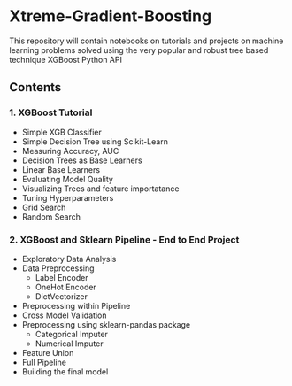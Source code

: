 # Xtreme-Gradient-Boosting
This repository will contain notebooks on tutorials and projects on machine learning problems solved using the very popular and robust tree based technique XGBoost Python API
## Contents
### 1. XGBoost Tutorial
  * Simple XGB Classifier
  * Simple Decision Tree using Scikit-Learn
  * Measuring Accuracy, AUC
  * Decision Trees as Base Learners
  * Linear Base Learners
  * Evaluating Model Quality
  * Visualizing Trees and feature importatance
  * Tuning Hyperparameters
  * Grid Search
  * Random Search
### 2. XGBoost and Sklearn Pipeline - End to End Project
  * Exploratory Data Analysis
  * Data Preprocessing
    * Label Encoder
    * OneHot Encoder
    * DictVectorizer
  * Preprocessing within Pipeline
  * Cross Model Validation
  * Preprocessing using sklearn-pandas package
    * Categorical Imputer
    * Numerical Imputer
  * Feature Union
  * Full Pipeline
  * Building the final model
